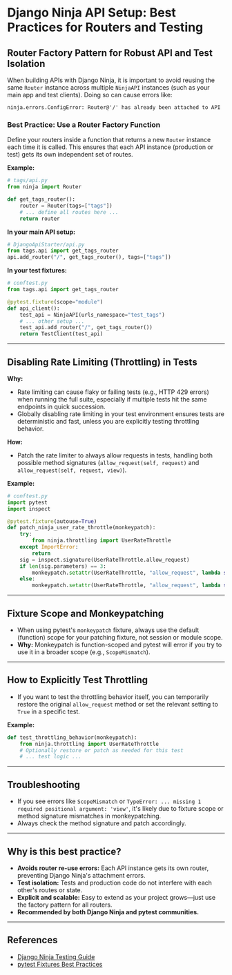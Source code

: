 # Django Ninja API Setup: Best Practices for Routers and Testing

## Router Factory Pattern for Robust API and Test Isolation

When building APIs with Django Ninja, it is important to avoid reusing the same `Router` instance across multiple `NinjaAPI` instances (such as your main app and test clients). Doing so can cause errors like:

```
ninja.errors.ConfigError: Router@'/' has already been attached to API
```

### **Best Practice: Use a Router Factory Function**

Define your routers inside a function that returns a new `Router` instance each time it is called. This ensures that each API instance (production or test) gets its own independent set of routes.

**Example:**

```python
# tags/api.py
from ninja import Router

def get_tags_router():
    router = Router(tags=["tags"])
    # ... define all routes here ...
    return router
```

**In your main API setup:**

```python
# DjangoApiStarter/api.py
from tags.api import get_tags_router
api.add_router("/", get_tags_router(), tags=["tags"])
```

**In your test fixtures:**

```python
# conftest.py
from tags.api import get_tags_router

@pytest.fixture(scope="module")
def api_client():
    test_api = NinjaAPI(urls_namespace="test_tags")
    # ... other setup ...
    test_api.add_router("/", get_tags_router())
    return TestClient(test_api)
```

---

## Disabling Rate Limiting (Throttling) in Tests

**Why:**

- Rate limiting can cause flaky or failing tests (e.g., HTTP 429 errors) when running the full suite, especially if multiple tests hit the same endpoints in quick succession.
- Globally disabling rate limiting in your test environment ensures tests are deterministic and fast, unless you are explicitly testing throttling behavior.

**How:**

- Patch the rate limiter to always allow requests in tests, handling both possible method signatures (`allow_request(self, request)` and `allow_request(self, request, view)`).

**Example:**

```python
# conftest.py
import pytest
import inspect

@pytest.fixture(autouse=True)
def patch_ninja_user_rate_throttle(monkeypatch):
    try:
        from ninja.throttling import UserRateThrottle
    except ImportError:
        return
    sig = inspect.signature(UserRateThrottle.allow_request)
    if len(sig.parameters) == 3:
        monkeypatch.setattr(UserRateThrottle, "allow_request", lambda self, request, view: True)
    else:
        monkeypatch.setattr(UserRateThrottle, "allow_request", lambda self, request: True)
```

---

## Fixture Scope and Monkeypatching

- When using pytest's `monkeypatch` fixture, always use the default (function) scope for your patching fixture, not session or module scope.
- **Why:** Monkeypatch is function-scoped and pytest will error if you try to use it in a broader scope (e.g., `ScopeMismatch`).

---

## How to Explicitly Test Throttling

- If you want to test the throttling behavior itself, you can temporarily restore the original `allow_request` method or set the relevant setting to `True` in a specific test.

**Example:**

```python
def test_throttling_behavior(monkeypatch):
    from ninja.throttling import UserRateThrottle
    # Optionally restore or patch as needed for this test
    # ... test logic ...
```

---

## Troubleshooting

- If you see errors like `ScopeMismatch` or `TypeError: ... missing 1 required positional argument: 'view'`, it's likely due to fixture scope or method signature mismatches in monkeypatching.
- Always check the method signature and patch accordingly.

---

## Why is this best practice?

- **Avoids router re-use errors:** Each API instance gets its own router, preventing Django Ninja's attachment errors.
- **Test isolation:** Tests and production code do not interfere with each other's routes or state.
- **Explicit and scalable:** Easy to extend as your project grows—just use the factory pattern for all routers.
- **Recommended by both Django Ninja and pytest communities.**

---

## References

- [Django Ninja Testing Guide](https://django-ninja.dev/guides/testing/)
- [pytest Fixtures Best Practices](https://docs.pytest.org/en/stable/how-to/fixtures.html)

